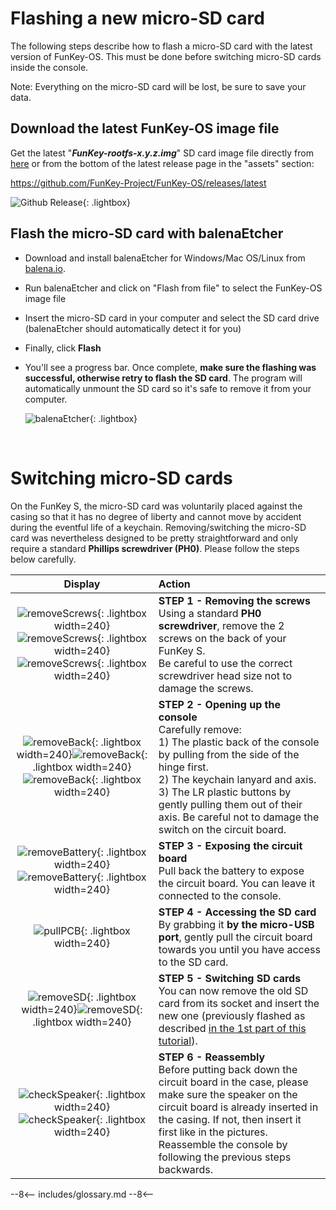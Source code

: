 # Flashing a new micro-SD card

The following steps describe how to flash a micro-SD card with the latest version of FunKey-OS. This must be done before switching micro-SD cards inside the console.

Note: Everything on the micro-SD card will be lost, be sure to save your data.

## Download the latest FunKey-OS image file

Get the latest "***FunKey-rootfs-x.y.z.img***" SD card image file directly from [here](https://github.com/FunKey-Project/FunKey-OS/releases/download/FunKey-OS-2.0.0/FunKey-sdcard-2.0.0.img) or from the bottom of the latest release page in the "assets" section:

<a href="https://github.com/FunKey-Project/FunKey-OS/releases/latest" target="_blank">https://github.com/FunKey-Project/FunKey-OS/releases/latest</a>

![Github Release](/assets/images/github_sd_card_image.png){: .lightbox}

## Flash the micro-SD card with balenaEtcher

- Download and install balenaEtcher for Windows/Mac OS/Linux from <a href="https://www.balena.io/etcher/" target="_blank">balena.io</a>.

- Run balenaEtcher and click on "Flash from file" to select the FunKey-OS image file

- Insert the micro-SD card in your computer and select the SD card drive (balenaEtcher should automatically detect it for you)

- Finally, click **Flash** 

- You'll see a progress bar. Once complete, **make sure the flashing was successful, otherwise retry to flash the SD card**. The program will automatically unmount the SD card so it's safe to remove it from your computer.

  ![balenaEtcher](/assets/images/Flashing_successful.png){: .lightbox}

  <br />

# Switching micro-SD cards

On the FunKey S, the micro-SD card was voluntarily placed against the casing so that it has no degree of liberty and cannot move by accident during the eventful life of a keychain. Removing/switching the micro-SD card was nevertheless designed to be pretty straightforward and only require a standard **Phillips screwdriver (PH0)**. Please follow the steps below carefully. 


|                         **Display**                          | **Action**                                                   |
| :----------------------------------------------------------: | :----------------------------------------------------------- |
| ![removeScrews](/assets/images/disassembly/IMG_8800.jpg){: .lightbox width=240}![removeScrews](/assets/images/disassembly/IMG_8801.jpg){: .lightbox width=240}![removeScrews](/assets/images/disassembly/IMG_8803.jpg){: .lightbox width=240} | **STEP 1 - Removing the screws**<br />Using a standard **PH0 screwdriver**, remove the 2 screws on the back of your FunKey S.<br />Be careful to use the correct screwdriver head size not to damage the screws. |
| ![removeBack](/assets/images/disassembly/IMG_8848.jpg){: .lightbox width=240}![removeBack](/assets/images/disassembly/IMG_8844.jpg){: .lightbox width=240}![removeBack](/assets/images/disassembly/IMG_8813.jpg){: .lightbox width=240} | **STEP 2 - Opening up the console** <br />Carefully remove:<br />1) The plastic back of the console by pulling from the side of the hinge first.<br />2) The keychain lanyard and axis. <br />3) The LR plastic buttons by gently pulling them out of their axis. Be careful not to damage the switch on the circuit board. |
| ![removeBattery](/assets/images/disassembly/IMG_8818.jpg){: .lightbox width=240}![removeBattery](/assets/images/disassembly/IMG_8822.jpg){: .lightbox width=240} | **STEP 3 - Exposing the circuit board**<br />Pull back the battery to expose the circuit board. You can leave it connected to the console. |
| ![pullPCB](/assets/images/disassembly/IMG_8833.jpg){: .lightbox width=240} | **STEP 4 - Accessing the SD card**<br />By grabbing it **by the micro-USB port**, gently pull the circuit board towards you until you have access to the SD card. |
| ![removeSD](/assets/images/disassembly/IMG_8835.jpg){: .lightbox width=240}![removeSD](/assets/images/disassembly/IMG_8836.jpg){: .lightbox width=240} | **STEP 5 - Switching SD cards**<br />You can now remove the old SD card from its socket and insert the new one (previously flashed as described [in the 1st part of this tutorial](#flashing-a-new-micro-sd-card)). |
| ![checkSpeaker](/assets/images/disassembly/IMG_8865_YES.jpg){: .lightbox width=240}![checkSpeaker](/assets/images/disassembly/IMG_8862_NO.jpg){: .lightbox width=240} | **STEP 6 - Reassembly**<br />Before putting back down the circuit board in the case, please make sure the speaker on the circuit board is already inserted in the casing. If not, then insert it first like in the pictures.<br />Reassemble the console by following the previous steps backwards. |



--8<--
includes/glossary.md
--8<--
